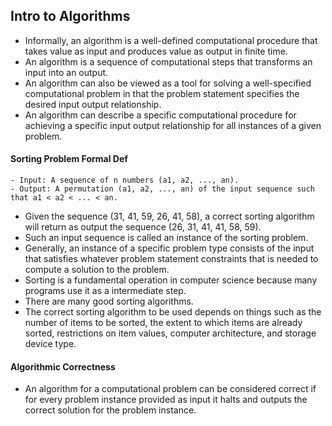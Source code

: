## Intro to Algorithms 

- Informally, an algorithm is a well-defined computational procedure that takes value as input and produces value as output in finite time.
- An algorithm is a sequence of computational steps that transforms an input into an output.
- An algorithm can also be viewed as a tool for solving a well-specified computational problem in that the problem statement specifies the desired input output relationship.
- An algorithm can describe a specific computational procedure for achieving a specific input output relationship for all instances of a given problem.

#### Sorting Problem Formal Def
```
- Input: A sequence of n numbers (a1, a2, ..., an).
- Output: A permutation (a1, a2, ..., an) of the input sequence such that a1 < a2 < ... < an. 
```
- Given the sequence (31, 41, 59, 26, 41, 58), a correct sorting algorithm will return as output the sequence (26, 31, 41, 41, 58, 59).
- Such an input sequence is called an instance of the sorting problem.
- Generally, an instance of a specific problem type consists of the input that satisfies whatever problem statement constraints that is needed to compute a solution to the problem.
- Sorting is a fundamental operation in computer science because many programs use it as a intermediate step.
- There are many good sorting algorithms.
- The correct sorting algorithm to be used depends on things such as the number of items to be sorted, the extent to which items are already sorted, restrictions on item values, computer architecture, and storage device type.

#### Algorithmic Correctness
- An algorithm for a computational problem can be considered correct if for every problem instance provided as input it halts and outputs the correct solution for the problem instance.  
